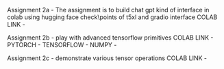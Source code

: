 Assignment 2a  - The assignment is to build chat gpt kind of interface in colab using hugging face check\points of t5xl and gradio interface
COLAB LINK - 


Assignment 2b - play with advanced tensorflow primitives
COLAB LINK  -
PYTORCH  -
TENSORFLOW  -
NUMPY  -



Assignment 2c - demonstrate various tensor operations
COLAB LINK -



